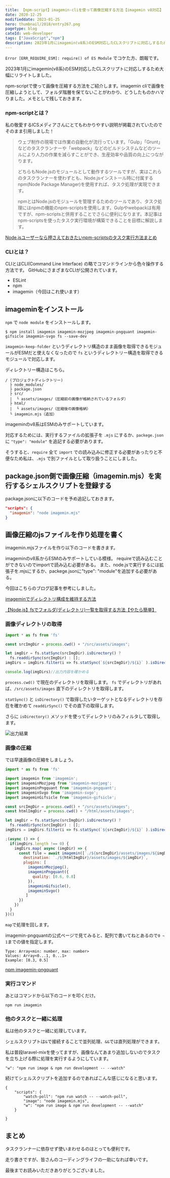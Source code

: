 ```yaml
---
title: 【npm-script】imagemin-cliを使って画像圧縮する方法【imagemin v8対応】
date: 2020-12-25
modifieddate: 2023-01-25
hero: thumbnail/2018/entry267.png
pagetype: blog
cateId: web-developer
tags: ["JavaScript","npm"]
description: 2023年1月にimagemin(v8系)のESM対応したCLスクリプトに対応しするため大幅にリライトしました。npm-scriptで画像を圧縮する方法をご紹介します。imagemin cliで画像を圧縮しようとして、フォルダ階層を保てないことがわかり、どうしたものかハマりました。メモとして残しておきます。
---
```

`Error [ERR_REQUIRE_ESM]: require() of ES Module` でコケた方、朗報です。

2023年1月にimagemin(v8系)のESM対応したCLスクリプトに対応しするため大幅にリライトしました。

npm-scriptで使って画像を圧縮する方法をご紹介します。imagemin cliで画像を圧縮しようとして、フォルダ階層を保てないことがわかり、どうしたものかハマりました。メモとして残しておきます。
<prof></prof>

<toc id="/blogs/entry423/"></toc>

### npm-scriptとは？
私の敬愛するICSメディアさんにとてもわかりやすい説明が掲載されていたのでそのまま引用しました！

> ウェブ制作の現場では作業の自動化が流行っています。「Gulp」「Grunt」などのタスクランナーや「webpack」などのビルドシステムなどのツールにより人力の作業を減らすことができ、生産効率や品質の向上につながります。
>
> どちらもNode.jsのモジュールとして動作するツールですが、実はこれらのタスクランナーを使わずとも、Node.jsインストール時に付属するnpm(Node Package Manager)を使用すれば、タスク処理が実現できます。
>
> npmとはNode.jsのモジュールを管理するためのツールであり、タスク処理にはnpmの機能のnpm-scriptsを使用します。Gulpやwebpackは有用ですが、npm-scriptsと併用することでさらに便利になります。本記事はnpm-scriptsを使ったタスク実行環境が構築できることを目標に解説します。

[Node.jsユーザーなら押さえておきたいnpm-scriptsのタスク実行方法まとめ](https://ics.media/entry/12226/)

### CLIとは？
CLIとはCLI(Command Line Interface) の略でコマンドラインから色々操作する方法です。
GitHubにさまざまなCLIが公開されています。

* ESLint
* npm
* imagemin（今回はこれ使います）

## imageminをインストール

`npm` で `node module` をインストールします。

```Shell:title=コマンド
$ npm install imagemin imagemin-mozjpeg imagemin-pngquant imagemin-gifsicle imagemin-svgo fs --save-dev
```

`imagemin-keep-folder` というディレクトリ構造のまま画像を取得できるモジュールがESMだと使えなくなったので `fs` というディレクトリー構造を取得できるモジュールで対応します。

ディレクトリー構造はこちら。

```
/ (プロジェクトディレクトリー)
  ├ node_modules/
  ├ package.json
  ├ src/
  |  └ assets/images/（圧縮前の画像が格納されているフォルダ）
  ├ html/
  |  └ assets/images/（圧縮後の画像格納）
  └ imagemin.mjs（追加）
```

imageminのv8系はESMのみサポートしています。

対応するためには、実行するファイルの拡張子を `.mjs` にするか、`packege.json` に `"type": "module"` を追記する必要があります。

そうすると、`require` 全て `import` での読み込みに修正する必要があったりと不便なため私は、`.mjs` で別ファイルとして取り扱うことにしました。

## package.json側で画像圧縮（imagemin.mjs）を実行するシェルスクリプトを登録する
package.jsonに以下のコードを予め追記しておきます。

```js:title=package.json
"scripts": {
  "imagemin": "node imagemin.mjs"
}
```
## 画像圧縮のjsファイルを作り処理を書く
imagemin.mjsファイルを作り以下のコードを書きます。

imageminのv8系からESMのみサポートしている模様。
requireで読み込むことができないのでimportで読み込む必要がある。
また、node.jsで実行するには拡張子を.mjsにするか、packege.jsonに"type": "module"を追加する必要がある。

今回はこちらのブログ記事を参考にしました。

[imageminでディレクトリ構成を維持する方法](https://qiita.com/irico/items/89f8868826ec2207bae4)

[【Node.js】fsでフォルダ(ディレクトリ)一覧を取得する方法【やたら簡単】](https://www.ultra-noob.com/blog/2021/61/)

### 画像ディレクトリの取得

```js:title=imagemin.mjs
import * as fs from 'fs'

const srcImgDir = process.cwd() + "/src/assets/images";

let imgDir = fs.statSync(srcImgDir).isDirectory() ?
  fs.readdirSync(srcImgDir) : [];
imgDirs = imgDirs.filter(i => fs.statSync(`${srcImgDir}/${i}` ).isDirectory())

console.log(imgDirs)//出力内容を確かめる
```

`process.cwd()` で現在のディレクトリを取得します。 `fs` でディレクトリがあれば、`/src/assets/images` 直下のディレクトリを取得します。

`statSync()` と `isDirectory()` で取得したいターゲットとなるディレクトリを存在を確かめて `readdirSync()` でその直下の取得します。

さらに `isDirectory()` メソッドを使ってディレクトリのみフィルタして取得します。

![出力結果](./images/2020/12/entry423-1.png)

### 画像の圧縮
では早速画像の圧縮をしましょう。

```js{3-7,9,16-32}:title=imagemin.mjs
import * as fs from 'fs'

import imagemin from 'imagemin';
import imageminMozjpeg from 'imagemin-mozjpeg';
import imageminPngquant from 'imagemin-pngquant';
import imageminSvgo from 'imagemin-svgo';
import imageminGifsicle from 'imagemin-gifsicle';

const srcImgDir = process.cwd() + "/src/assets/images";
const htmlImgDir = process.cwd() + "/html/assets/images";

let imgDir = fs.statSync(srcImgDir).isDirectory() ?
  fs.readdirSync(srcImgDir) : [];
imgDirs = imgDirs.filter(i => fs.statSync(`${srcImgDir}/${i}` ).isDirectory())

;(async () => {
  if(imgDirs.length !== 0) {
    imgDirs.map( async (imgDir) => {
      const file = await imagemin([`./${srcImgDir}/assets/images/${imgDir}/*.{jpg,png}`], {
        destination: `./${htmlImgDir}/assets/images/${imgDir}`,
        plugins: [
          imageminMozjpeg(),
          imageminPngquant({
            quality: [0.6, 0.8]
          }),
          imageminGifsicle(),
          imageminSvgo()
         ]
      })
    })
  }
})()
```

`map`で処理を回します。

imagemin-pngquantの公式ページで見てみると、配列で書いてねとあるので`0 ~ 1`までの値を指定します。

```js:JS
Type: Array<min: number, max: number>
Values: Array<0...1, 0...1>
Example: [0.3, 0.5]
```
[npm imagemin-pngquant](https://www.npmjs.com/package/imagemin-pngquant)

### 実行コマンド
あとはコマンドから以下のコードを叩くだけ。

```Shell:title=コマンド
npm run imagemin
```

### 他のタスクと一緒に処理
私は他のタスクと一緒に処理しています。

シェルスクリプトは`&`で接続することで並列処理、`&&`では直列処理ができます。

私は普段laravel-mixを使ってますが、画像なんてあまり追加しないのでタスクを立ち上げる際に処理を実行するようにしています。

```Shell:title=コマンド
"w": "npm run image & npm run development -- --watch"
```
続けてシェルスクリプトを追加するのであればこんな感じになると思います。
```Shell:title=コマンド
{
	"scripts": {
		"watch-poll": "npm run watch -- --watch-poll",
		"image": "node imagemin.mjs",
		"w": "npm run image & npm run development -- --watch"
	}

}
```

## まとめ
タスクランナーに依存せず使いまわせるのはとっても便利です。

走り書きですが、皆さんのコーディングライフの一助になれば幸いです。

最後までお読みいただきありがとうございました。
